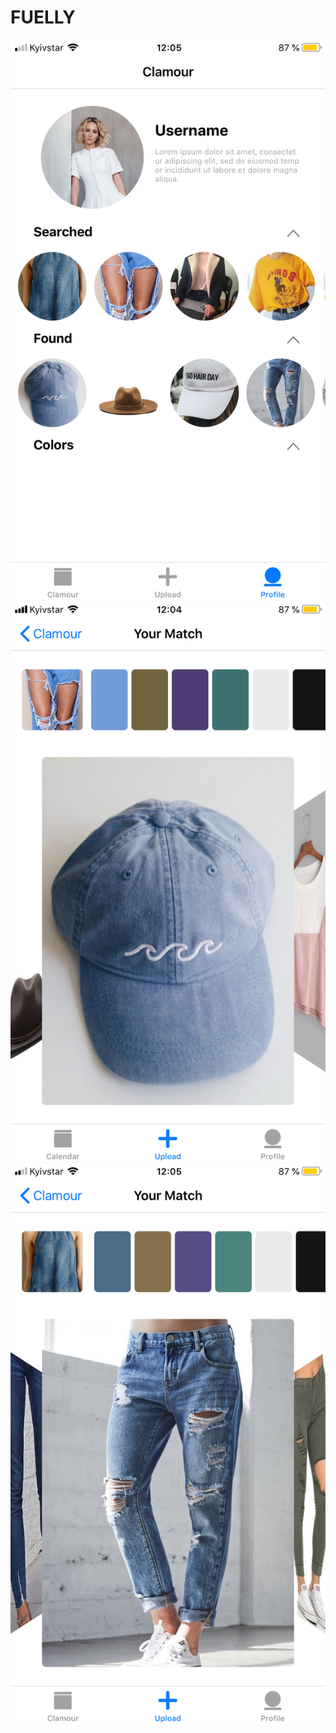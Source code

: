 # FUELLY

![Main page](https://github.com/clamour-project/clamour-ios/blob/master/Clamour/Sample/1.PNG?raw=true)
![Matcher](https://github.com/clamour-project/clamour-ios/blob/master/Clamour/Sample/2.PNG?raw=true)
![Matcher](https://github.com/clamour-project/clamour-ios/blob/master/Clamour/Sample/3.PNG?raw=true)
